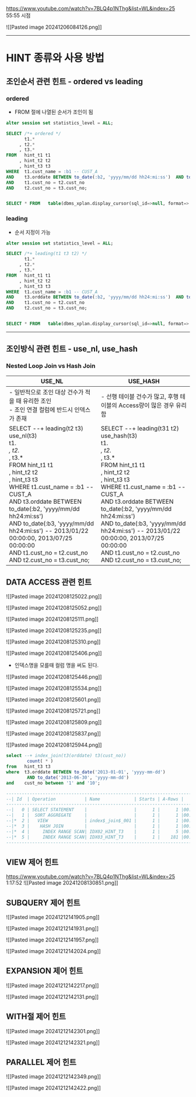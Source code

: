 https://www.youtube.com/watch?v=7BLQ4p1NThg&list=WL&index=25  55:55 시점


![[Pasted image 20241206084126.png]]

---

# HINT 종류와 사용 방법
## 조인순서 관련 힌트 - ordered vs leading
### ordered 
- FROM 절에 나열된 순서가 조인이 됨


```SQL
alter session set statistics_level = ALL;

SELECT /*+ ordered */
       t1.*
     , t2.*
     , t3.*
FROM   hint_t1 t1
     , hint_t2 t2
     , hint_t3 t3
WHERE  t1.cust_name = :b1 -- CUST_A
AND    t3.orddate BETWEEN to_date(:b2, 'yyyy/mm/dd hh24:mi:ss')  AND to_date(:b3, 'yyyy/mm/dd hh24:mi:ss') -- 2013/01/22 00:00:00, 2013/07/25 00:00:00
AND    t1.cust_no = t2.cust_no
AND    t2.cust_no = t3.cust_no;


SELECT * FROM   table(dbms_xplan.display_cursor(sql_id=>null, format=>'ALLSTATS LAST -rows'));

```

### leading
- 순서 지정이 가능
```SQL
alter session set statistics_level = ALL;

SELECT /*+ leading(t1 t3 t2) */
       t1.*
     , t2.*
     , t3.*
FROM   hint_t1 t1
     , hint_t2 t2
     , hint_t3 t3
WHERE  t1.cust_name = :b1 -- CUST_A
AND    t3.orddate BETWEEN to_date(:b2, 'yyyy/mm/dd hh24:mi:ss')  AND to_date(:b3, 'yyyy/mm/dd hh24:mi:ss') -- 2013/01/22 00:00:00, 2013/07/25 00:00:00
AND    t1.cust_no = t2.cust_no
AND    t2.cust_no = t3.cust_no;


SELECT * FROM   table(dbms_xplan.display_cursor(sql_id=>null, format=>'ALLSTATS LAST -rows'));

```

---

## 조인방식 관련 힌트 - use_nl, use_hash
### Nested Loop Join vs Hash Join

| USE_NL                                                                                                                                                                                                                                                                                                                                                                                                                             | USE_HASH                                                                                                                                                                                                                                                                                                                                                                                                                      |
| ---------------------------------------------------------------------------------------------------------------------------------------------------------------------------------------------------------------------------------------------------------------------------------------------------------------------------------------------------------------------------------------------------------------------------------- | ----------------------------------------------------------------------------------------------------------------------------------------------------------------------------------------------------------------------------------------------------------------------------------------------------------------------------------------------------------------------------------------------------------------------------- |
| - 일반적으로 조인 대상 건수가 적을 때 유리한 조인<br>- 조인 연결 컬럼에 반드시 인덱스가 존재                                                                                                                                                                                                                                                                                                                                                                           | - 선행 테이블 건수가 많고, 후행 테이블의 Access량이 많은 경우 유리함                                                                                                                                                                                                                                                                                                                                                                                   |
| SELECT --+ leading(t2 t3) use_nl(t3)<br>       t1.*<br>     , t2.*<br>     , t3.*<br>FROM   hint_t1 t1<br>     , hint_t2 t2<br>     , hint_t3 t3<br>WHERE  t1.cust_name = :b1 -- CUST_A<br>AND    t3.orddate BETWEEN to_date(:b2, 'yyyy/mm/dd hh24:mi:ss')  <br>        AND to_date(:b3, 'yyyy/mm/dd hh24:mi:ss') -- 2013/01/22 00:00:00, 2013/07/25 00:00:00<br>AND    t1.cust_no = t2.cust_no<br>AND    t2.cust_no = t3.cust_no; | SELECT --+ leading(t31 t2) use_hash(t3)<br>       t1.*<br>     , t2.*<br>     , t3.*<br>FROM   hint_t1 t1<br>     , hint_t2 t2<br>     , hint_t3 t3<br>WHERE  t1.cust_name = :b1 -- CUST_A<br>AND    t3.orddate BETWEEN to_date(:b2, 'yyyy/mm/dd hh24:mi:ss')  <br>AND to_date(:b3, 'yyyy/mm/dd hh24:mi:ss') -- 2013/01/22 00:00:00, 2013/07/25 00:00:00<br>AND    t1.cust_no = t2.cust_no<br>AND    t2.cust_no = t3.cust_no; |

## DATA ACCESS 관련 힌트

![[Pasted image 20241208125022.png]]

![[Pasted image 20241208125052.png]]

![[Pasted image 20241208125111.png]]


![[Pasted image 20241208125235.png]]

![[Pasted image 20241208125310.png]]

![[Pasted image 20241208125406.png]]
- 인덱스명을 모를때 컬럼 명을 써도 된다.

![[Pasted image 20241208125446.png]]


![[Pasted image 20241208125534.png]]

![[Pasted image 20241208125601.png]]


![[Pasted image 20241208125721.png]]


![[Pasted image 20241208125809.png]]


![[Pasted image 20241208125837.png]]


![[Pasted image 20241208125944.png]]


```SQL
select --+ index_join(t3(orddate) t3(cust_no))
        count( * )
from   hint_t3 t3
where  t3.orddate BETWEEN to_date('2013-01-01', 'yyyy-mm-dd')  
        AND to_date('2013-06-30', 'yyyy-mm-dd')
and    cust_no between '1' and '10';

-------------------------------------------------------------------------------------------
--| Id  | Operation           | Name             | Starts | A-Rows |   A-Time   | Buffers |
-------------------------------------------------------------------------------------------
--|   0 | SELECT STATEMENT    |                  |      1 |      1 |00:00:00.09 |    1303 |
--|   1 |  SORT AGGREGATE     |                  |      1 |      1 |00:00:00.09 |    1303 |
--|*  2 |   VIEW              | index$_join$_001 |      1 |      1 |00:00:00.09 |    1303 |
--|*  3 |    HASH JOIN        |                  |      1 |      1 |00:00:00.09 |    1303 |
--|*  4 |     INDEX RANGE SCAN| IDX02_HINT_T3    |      1 |      5 |00:00:00.06 |     640 |
--|*  5 |     INDEX RANGE SCAN| IDX03_HINT_T3    |      1 |    181 |00:00:00.04 |     663 |
-------------------------------------------------------------------------------------------

```


## VIEW 제어 힌트
https://www.youtube.com/watch?v=7BLQ4p1NThg&list=WL&index=25 1:17:52
![[Pasted image 20241208130851.png]]


## SUBQUERY 제어 힌트
![[Pasted image 20241212141905.png]]


![[Pasted image 20241212141931.png]]

![[Pasted image 20241212141957.png]]

![[Pasted image 20241212142024.png]]
## EXPANSION 제어 힌트

![[Pasted image 20241212142217.png]]


![[Pasted image 20241212142131.png]]

## WITH절 제어 힌트
![[Pasted image 20241212142301.png]]

![[Pasted image 20241212142321.png]]




## PARALLEL 제어 힌트
![[Pasted image 20241212142349.png]]


![[Pasted image 20241212142422.png]]
